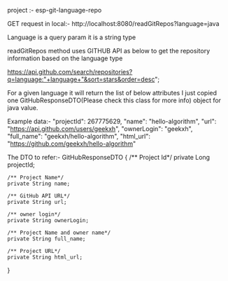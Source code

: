 project :- esp-git-language-repo

GET request in local:- http://localhost:8080/readGitRepos?language=java

Language is a query param it is a string type

readGitRepos method uses GITHUB API as below to get the repository information based on the language type

https://api.github.com/search/repositories?q=language:"+language+"&sort=stars&order=desc";

For a given language it will return the list of below attributes I just copied one GitHubResponseDTO(Please check this class for more info) object for java value.

Example data:- 
 "projectId": 267775629,
 "name": "hello-algorithm",
 "url": "https://api.github.com/users/geekxh",
 "ownerLogin": "geekxh",
 "full_name": "geekxh/hello-algorithm",
 "html_url": "https://github.com/geekxh/hello-algorithm"

The DTO to refer:-
GitHubResponseDTO {
 /** Project Id*/
	private Long projectId;
	
	/** Project Name*/
	private String name;
	
	/** GitHub API URL*/
	private String url;
	
	/** owner login*/
	private String ownerLogin;
	
	/** Project Name and owner name*/
	private String full_name;
	
	/** Project URL*/
	private String html_url;
 }
